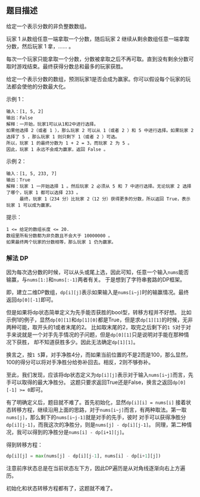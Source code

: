 ## 题目描述
给定一个表示分数的非负整数数组。 

玩家 1 从数组任意一端拿取一个分数，随后玩家 2 继续从剩余数组任意一端拿取分数，然后玩家 1 拿，…… 。

每次一个玩家只能拿取一个分数，分数被拿取之后不再可取。直到没有剩余分数可取时游戏结束。最终获得分数总和最多的玩家获胜。

给定一个表示分数的数组，预测玩家1是否会成为赢家。你可以假设每个玩家的玩法都会使他的分数最大化。

示例 1：
```
输入：[1, 5, 2]
输出：False
解释：一开始，玩家1可以从1和2中进行选择。
如果他选择 2（或者 1 ），那么玩家 2 可以从 1（或者 2 ）和 5 中进行选择。如果玩家 2 选择了 5 ，那么玩家 1 则只剩下 1（或者 2 ）可选。
所以，玩家 1 的最终分数为 1 + 2 = 3，而玩家 2 为 5 。
因此，玩家 1 永远不会成为赢家，返回 False 。
```
示例 2：
```
输入：[1, 5, 233, 7]
输出：True
解释：玩家 1 一开始选择 1 。然后玩家 2 必须从 5 和 7 中进行选择。无论玩家 2 选择了哪个，玩家 1 都可以选择 233 。
     最终，玩家 1（234 分）比玩家 2（12 分）获得更多的分数，所以返回 True，表示玩家 1 可以成为赢家。
```

提示：
```
1 <= 给定的数组长度 <= 20.
数组里所有分数都为非负数且不会大于 10000000 。
如果最终两个玩家的分数相等，那么玩家 1 仍为赢家。
```

### 解法 DP
因为每次选分数的时候，可以从头或尾上选，因此可知，任意一个输入`nums`能否输赢，与`nums[1:]`和`nums[:-1]`两者有关。
于是想到了字符串套路的DP框架。

即，建立二维DP数组，`dp[i][j]`表示如果输入是`nums[i~j]`时的输赢情况。最终返回`dp[0][-1]`即可。

但是如果将dp状态简单定义为先手能否获胜的bool型，转移方程并不好想。
比如示例1的例子，显然`dp[0][1]`和`dp[1][0]`都是True，但是求`dp[1][1]`的时候，无非两种可能，取开头的1或者末尾的2。
比如取末尾的2，取完之后剩下的`1 5`对于对手来说就是一个对手先手情况的子问题，但是`dp[0][1]`只是说明对手能在那种情况下获胜，
却不知道获胜多少。因此无法确定`dp[1][1]`。

换言之，按`1 5`算，对手净胜4分，而如果当前位置的不是2而是100，那么显然，100的得分可以将对手净胜分给弥补回去。相反，2则不够弥补。

至此，我们发现，应该将dp状态定义为`dp[i][j]`表示对于输入`nums[i~j]`而言，先手可以取得的最大净胜分。
这题只要求返回True还是False，换言之返回`dp[0][-1] >= 0`即可。

有了明确定义后，题目就不难了。首先初始化，显然`dp[i][i] = nums[i]`
接着状态转移方程，继续沿用上面的思路，对于`nums[i~j]`而言，有两种取法。第一取`nums[j]`，那么剩下的`nums[i~j-1]`就是对手的先手，彼时
对手可以获得净胜分`dp[i][j-1]`，而我这次的净胜分，则是`nums[j] - dp[i][j-1]`。
同理，第二种情况，我可以得到的净胜分是`nums[i] - dp[i+1][j]`。

得到转移方程：
```python
dp[i][j] = max(nums[j] - dp[i][j-1], nums[i] - dp[i+1][j])
```
注意前序状态总是在当前状态左下方，因此DP遍历是从对角线逐渐向右上方遍历。

初始化和状态转移方程都有了，这题就不难了。